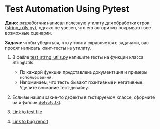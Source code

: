 # Test Automation Using Pytest

**Дано:** разработчик написал полезную утилиту для обработки строк ([string_utils.py](https://github.com/mboldacova/SkyPro-Lesson-4-Pytest/blob/main/string_utils.py
)), однако не уверен, что его алгоритмы покрывают все возможные сценарии.

**Задача:** чтобы убедиться, что утилита справляется с задачами, вас просят написать юнит-тесты на утилиту.

1. В файле [test_string_utils.py](https://github.com/mboldacova/SkyPro-Lesson-4-Pytest/blob/main/test_string_utils.py) напишите тесты на функции класса StringUtils.
    - По каждой функции представлена документация и примеры использования.
    - Напоминаем, что тесты бывают позитивные и негативные. Уделите внимание тест-дизайну.
2. Если вы нашли какие-то дефекты в тестируемом классе, оформите их в файлик [defects.txt](https://github.com/mboldacova/SkyPro-Lesson-4-Pytest/blob/main/defects.txt).

3. [Link to test file](https://github.com/mboldacova/SkyPro-Lesson-4-Pytest/blob/main/test_string_utils.py)

4. [Link to bug report](https://github.com/mboldacova/SkyPro-Lesson-4-Pytest/blob/main/defects.txt)

